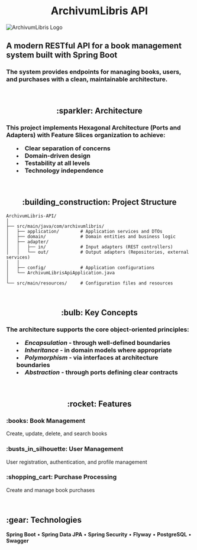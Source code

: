 <h1 align="center">ArchivumLibris API</h1>

<div>
  <img src="images/principal2.png" alt="ArchivumLibris Logo">
</div>

<h2>
  A modern RESTful API for a book management system built with Spring Boot
</h2>

<h3>
  <strong>The system provides endpoints for managing books, users, and purchases with a clean, maintainable architecture.</strong>
</h3>

<br/>

<h2 align="center">:sparkler: Architecture</h2>

<h3>
  This project implements <strong>Hexagonal Architecture</strong> (Ports and Adapters) with Feature Slices organization to achieve:
  <ul style="list-style-position: inside;">
    <li>Clear separation of concerns</li>
    <li>Domain-driven design</li>
    <li>Testability at all levels</li>
    <li>Technology independence</li>
  </ul>
</h3>

<br/>

<h2 align="center">:building_construction: Project Structure</h2>

```
ArchivumLibris-API/
│
├── src/main/java/com/archivumlibris/
│   ├── application/        # Application services and DTOs
│   ├── domain/             # Domain entities and business logic
│   ├── adapter/
│   │   ├── in/             # Input adapters (REST controllers)
│   │   └── out/            # Output adapters (Repositories, external services)
│   │
│   ├── config/             # Application configurations
│   └── ArchivumLibrisApiApplication.java
│
└── src/main/resources/     # Configuration files and resources
```

<br/>

<h2 align="center">:bulb: Key Concepts</h2>

<h3>
  The architecture supports the core object-oriented principles:
  <ul style="list-style-position: inside;">
    <li><i>Encapsulation</i> - through well-defined boundaries</li>
    <li><i>Inheritance</i> - in domain models where appropriate</li>
    <li><i>Polymorphism</i> - via interfaces at architecture boundaries</li>
    <li><i>Abstraction</i> - through ports defining clear contracts</li>
  </ul>
</h3>

<br/>

<h2 align="center">:rocket: Features</h2>

<div>
  <h3>:books: Book Management</h3>
  <p>Create, update, delete, and search books</p>
  
  <h3>:busts_in_silhouette: User Management</h3>
  <p>User registration, authentication, and profile management</p>
  
  <h3>:shopping_cart: Purchase Processing</h3>
  <p>Create and manage book purchases</p>
</div>

<br/>

<div>
  <h2>:gear: Technologies</h2>
  <p>
    <strong>Spring Boot</strong> • 
    <strong>Spring Data JPA</strong> • 
    <strong>Spring Security</strong> • 
    <strong>Flyway</strong> • 
    <strong>PostgreSQL</strong> • 
    <strong>Swagger</strong>
  </p>
</div>
